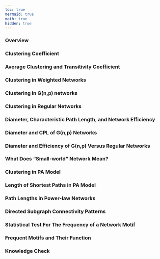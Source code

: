 ```yaml
---
toc: true
mermaid: true
math: true
hidden: true
---
```


### Overview

### Clustering Coefficient

### Average Clustering and Transitivity Coefficient

### Clustering in Weighted Networks

### Clustering in G(n,p) networks

### Clustering in Regular Networks

### Diameter, Characteristic Path Length, and Network Efficiency

### Diameter and CPL of G(n,p) Networks

### Diameter and Efficiency of G(n,p) Versus Regular Networks

### What Does “Small-world” Network Mean?

### Clustering in PA Model

### Length of Shortest Paths in PA Model

### Path Lengths in Power-law Networks

### Directed Subgraph Connectivity Patterns

### Statistical Test For The Frequency of a Network Motif

### Frequent Motifs and Their Function

### Knowledge Check